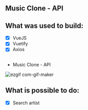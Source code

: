 ## Music Clone - API

## What was used to build:
- [x] VueJS
- [x] Vuetify
- [x] Axios
##

- Music Clone - API

![ezgif com-gif-maker](https://user-images.githubusercontent.com/88293904/156947940-dd8511e9-6b1a-4fed-ad16-ffd91dbfe04d.gif)
##
## What is possible to do:
- [x] Search artist
